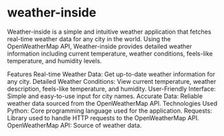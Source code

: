 # weather-inside
Weather-inside is a simple and intuitive weather application that fetches real-time weather data for any city in the world. Using the OpenWeatherMap API, Weather-inside provides detailed weather information including current temperature, weather conditions, feels-like temperature, and humidity levels.

Features
Real-time Weather Data: Get up-to-date weather information for any city.
Detailed Weather Conditions: View current temperature, weather description, feels-like temperature, and humidity.
User-Friendly Interface: Simple and easy-to-use input for city names.
Accurate Data: Reliable weather data sourced from the OpenWeatherMap API.
Technologies Used
Python: Core programming language used for the application.
Requests: Library used to handle HTTP requests to the OpenWeatherMap API.
OpenWeatherMap API: Source of weather data.
